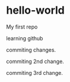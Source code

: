 # hello-world
My first repo

learning github

commiting changes.

commiting 2nd change.

commiting 3rd change.

